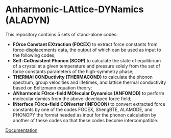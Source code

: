 # Anharmonic-LAttice-DYNamics (ALADYN)
This repository contains 5 sets of stand-alone codes:
- **FOrce Constant EXtraction (FOCEX)** to extract force constants from force-displacements data, the output of which can be used as input to the following codes;
- **Self-CoOnsistent Phonon (SCOP)** to calculate the state of equilibrium of a crystal at a given temperature and pressure solely from the set of force constants parameters of the high-symmetry phase;
- **THERMAl CONDuctivity (THERMACOND)** to calculate the phonon spectrum, group velocities and lifetimes, and lattice thermal conductivity based on Boltzmann equation theory;
- **ANharmonic FOrce-field MOlecular Dynamics (ANFOMOD)** to perform molecular dymics from the above-developed force field;
- **INterface FOrce-field CONverter (INFOCON)** to convert extracted force constants by one of the codes FOCEX, ShengBTE, ALAMODE, and PHONOPY the format needed as input for the phonon calculation by another of these codes so that these codes become intercompatible.

[Documentation](https://aladyn.readthedocs.io)
